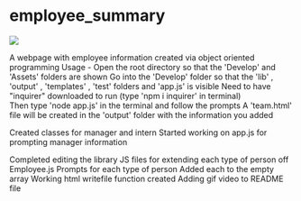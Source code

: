 # employee_summary

![](Assets/employeesummary.gif)

A webpage with employee information created via object oriented programming
Usage -
Open the root directory so that the 'Develop' and 'Assets' folders are shown
Go into the 'Develop' folder so that the 'lib' , 'output' , 'templates' , 'test' folders and 'app.js' is visible
Need to have "inquirer" downloaded to run (type 'npm i inquirer' in terminal)  
Then type 'node app.js' in the terminal and follow the prompts
A 'team.html' file will be created in the 'output' folder with the information you added

Created classes for manager and intern
Started working on app.js for prompting manager information

Completed editing the library JS files for extending each type of person off Employee.js
Prompts for each type of person
Added each to the empty array
Working html writefile function created
Adding gif video to README file
